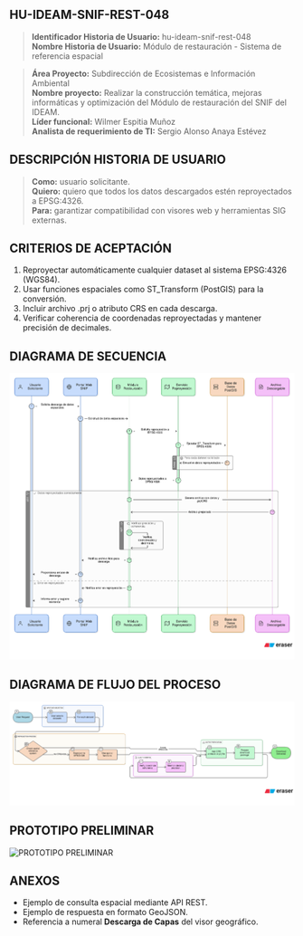## HU-IDEAM-SNIF-REST-048

> **Identificador Historia de Usuario:** hu-ideam-snif-rest-048 \
> **Nombre Historia de Usuario:** Módulo de restauración - Sistema de referencia espacial

> **Área Proyecto:** Subdirección de Ecosistemas e Información Ambiental \
> **Nombre proyecto:** Realizar la construcción temática, mejoras informáticas y optimización del Módulo de restauración del SNIF del IDEAM. \
> **Líder funcional:** Wilmer Espitia Muñoz\
> **Analista de requerimiento de TI:** Sergio Alonso Anaya Estévez

## DESCRIPCIÓN HISTORIA DE USUARIO

> **Como:** usuario solicitante. \
> **Quiero:**  quiero que todos los datos descargados estén reproyectados a EPSG:4326. \
> **Para:** garantizar compatibilidad con visores web y herramientas SIG externas.

## CRITERIOS DE ACEPTACIÓN

   1. Reproyectar automáticamente cualquier dataset al sistema EPSG:4326 (WGS84).  
   2. Usar funciones espaciales como ST_Transform (PostGIS) para la conversión.
   3. Incluir archivo .prj o atributo CRS en cada descarga.
   4. Verificar coherencia de coordenadas reproyectadas y mantener precisión de decimales.

## DIAGRAMA DE SECUENCIA

![IMAGEN DIAGRAMA DE SECUENCIA](assets/secuencia-hu-ideam-snif-rest-048.png)

## DIAGRAMA DE FLUJO DEL PROCESO

![IMAGEN DIAGRAMA DE FLUJO DEL PROCESO](assets/actividades-hu-ideam-snif-rest-048.png)

## PROTOTIPO PRELIMINAR

![PROTOTIPO PRELIMINAR](assets/wireframe-hu-ideam-snif-rest-048.png)

## ANEXOS

- Ejemplo de consulta espacial mediante API REST.
- Ejemplo de respuesta en formato GeoJSON.
- Referencia a numeral **Descarga de Capas** del visor geográfico.
